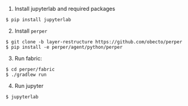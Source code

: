 1. Install jupyterlab and required packages

```
$ pip install jupyterlab
```

2. Install `perper`

```
$ git clone -b layer-restructure https://github.com/obecto/perper
$ pip install -e perper/agent/python/perper
```

3. Run fabric:

```
$ cd perper/fabric
$ ./gradlew run
```

4. Run jupyter

```
$ jupyterlab
```
